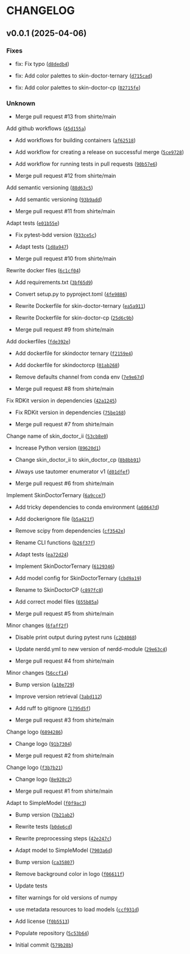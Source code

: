 # CHANGELOG


## v0.0.1 (2025-04-06)

### Fixes

* fix: Fix typo ([`d8dedb4`](https://github.com/molinfo-vienna/skin-doctor/commit/d8dedb4450ecc3b935788944b4f4a1886376f650))

* fix: Add color palettes to skin-doctor-ternary ([`d715cad`](https://github.com/molinfo-vienna/skin-doctor/commit/d715cadd949e6f12adcf2f1e17bd944e7c24cc78))

* fix: Add color palettes to skin-doctor-cp ([`02715fe`](https://github.com/molinfo-vienna/skin-doctor/commit/02715fe24c1ceb07bc734c61eda10dd354e913e0))

### Unknown

* Merge pull request #13 from shirte/main

Add github workflows ([`45d155a`](https://github.com/molinfo-vienna/skin-doctor/commit/45d155aa547d7149920e11d2cea9a595cec6e340))

* Add workflows for building containers ([`af62518`](https://github.com/molinfo-vienna/skin-doctor/commit/af62518655893e4a00e7cac9e356fb1c0afd1f0f))

* Add workflow for creating a release on successful merge ([`5ce9728`](https://github.com/molinfo-vienna/skin-doctor/commit/5ce9728f5c3e167cc7f323e1737076b06eda4eed))

* Add workflow for running tests in pull requests ([`90b57e6`](https://github.com/molinfo-vienna/skin-doctor/commit/90b57e63a4aed51332795cb3bd23e0fa99402cbb))

* Merge pull request #12 from shirte/main

Add semantic versioning ([`88d63c5`](https://github.com/molinfo-vienna/skin-doctor/commit/88d63c5441fff597f978791aaa45885f51a5e894))

* Add semantic versioning ([`93b9add`](https://github.com/molinfo-vienna/skin-doctor/commit/93b9add7cc3357efda822773bebfcff694056e5d))

* Merge pull request #11 from shirte/main

Adapt tests ([`e01b55e`](https://github.com/molinfo-vienna/skin-doctor/commit/e01b55e986dc2c35184e431b0d9445fb084e7ba0))

* Fix pytest-bdd version ([`933ce5c`](https://github.com/molinfo-vienna/skin-doctor/commit/933ce5c710c476c1d554a7df2ed9ac7621c3a5e3))

* Adapt tests ([`1d8a947`](https://github.com/molinfo-vienna/skin-doctor/commit/1d8a9472a33999e2473524be7f25bdfcd9a96115))

* Merge pull request #10 from shirte/main

Rewrite docker files ([`6c1cf04`](https://github.com/molinfo-vienna/skin-doctor/commit/6c1cf04010011d794bb6684699f06f80d9b01364))

* Add requirements.txt ([`3bf65d9`](https://github.com/molinfo-vienna/skin-doctor/commit/3bf65d976b7fdddb4056d8ead2bc6647a520e6bb))

* Convert setup.py to pyproject.toml ([`4fe9886`](https://github.com/molinfo-vienna/skin-doctor/commit/4fe9886cafbcee75c7ca7e39ef39a4af5c5f5c79))

* Rewrite Dockerfile for skin-doctor-ternary ([`ea5a911`](https://github.com/molinfo-vienna/skin-doctor/commit/ea5a9115e696a9c4deb68fc9ed4914ade2a863da))

* Rewrite Dockerfile for skin-doctor-cp ([`25d6c9b`](https://github.com/molinfo-vienna/skin-doctor/commit/25d6c9bfe5fb3163d9c50f3729ed617327addf8e))

* Merge pull request #9 from shirte/main

Add dockerfiles ([`fde392e`](https://github.com/molinfo-vienna/skin-doctor/commit/fde392e2610810b3dd7bef5354c0d699f457f449))

* Add dockerfile for skindoctor ternary ([`f2159e4`](https://github.com/molinfo-vienna/skin-doctor/commit/f2159e47fe2ba51e7a64805533f9749014704383))

* Add dockerfile for skindoctorcp ([`01ab268`](https://github.com/molinfo-vienna/skin-doctor/commit/01ab2683aafd3bdc6404633e3f2be65760afd790))

* Remove defaults channel from conda env ([`7e9e67d`](https://github.com/molinfo-vienna/skin-doctor/commit/7e9e67d921868270655d5c145f1af927c20d7362))

* Merge pull request #8 from shirte/main

Fix RDKit version in dependencies ([`42a1245`](https://github.com/molinfo-vienna/skin-doctor/commit/42a12450172a227e6c33eabfce6d43429185c302))

* Fix RDKit version in dependencies ([`75be168`](https://github.com/molinfo-vienna/skin-doctor/commit/75be168df1b5107e89f7f61de426006063e9cbba))

* Merge pull request #7 from shirte/main

Change name of skin_doctor_ii ([`53cb8e0`](https://github.com/molinfo-vienna/skin-doctor/commit/53cb8e007e3d05e5625e37c96a7ae5c80858fd21))

* Increase Python version ([`89620d1`](https://github.com/molinfo-vienna/skin-doctor/commit/89620d171f257b797587d568a4b98366e9c753ec))

* Change skin_doctor_ii to skin_doctor_cp ([`8b8bb91`](https://github.com/molinfo-vienna/skin-doctor/commit/8b8bb913c5b26ec49b6c6d64f093c4a6b5a55e62))

* Always use tautomer enumerator v1 ([`d01dfef`](https://github.com/molinfo-vienna/skin-doctor/commit/d01dfefbe4fa3d97176b45e1bc9bd16a15ccfbc6))

* Merge pull request #6 from shirte/main

Implement SkinDoctorTernary ([`6a9cce7`](https://github.com/molinfo-vienna/skin-doctor/commit/6a9cce7808559d905a182d50241a26ac023e358f))

* Add tricky dependencies to conda environment ([`a60647d`](https://github.com/molinfo-vienna/skin-doctor/commit/a60647d3c693e974f8cd2ad7d4e49b74a3cc6351))

* Add dockerignore file ([`b5a421f`](https://github.com/molinfo-vienna/skin-doctor/commit/b5a421f6bb162d5b2e77feeb57b9ba9859b587cc))

* Remove scipy from dependencies ([`cf3542e`](https://github.com/molinfo-vienna/skin-doctor/commit/cf3542eb192f9a0b9ad1a7dcaf63ddb75030c934))

* Rename CLI functions ([`b26f37f`](https://github.com/molinfo-vienna/skin-doctor/commit/b26f37fe179a5d4a20cd744c0b7b5a000c72e911))

* Adapt tests ([`ea72d24`](https://github.com/molinfo-vienna/skin-doctor/commit/ea72d24760f3d999881226fe5b3b72bf5903803a))

* Implement SkinDoctorTernary ([`6129346`](https://github.com/molinfo-vienna/skin-doctor/commit/61293463f607098838213b6163951012fb600691))

* Add model config for SkinDoctorTernary ([`cbd9a19`](https://github.com/molinfo-vienna/skin-doctor/commit/cbd9a191d1727469aa3a579741ea4a5a96609f81))

* Rename to SkinDoctorCP ([`c897fc8`](https://github.com/molinfo-vienna/skin-doctor/commit/c897fc8fa64efcddff209ee8c13ae0550b00cae0))

* Add correct model files ([`655b85a`](https://github.com/molinfo-vienna/skin-doctor/commit/655b85a1b1619434695dc5a2f5fb83d5f3ab4726))

* Merge pull request #5 from shirte/main

Minor changes ([`6faff2f`](https://github.com/molinfo-vienna/skin-doctor/commit/6faff2feb347b04fc24797925acbf006d87ae4b7))

* Disable print output during pytest runs ([`c204068`](https://github.com/molinfo-vienna/skin-doctor/commit/c2040687a3632abddc2f025dc52630c8aefb7b0b))

* Update nerdd.yml to new version of nerdd-module ([`29e63c4`](https://github.com/molinfo-vienna/skin-doctor/commit/29e63c4c70a05c9fda4c565df2d068fd81750458))

* Merge pull request #4 from shirte/main

Minor changes ([`56ccf14`](https://github.com/molinfo-vienna/skin-doctor/commit/56ccf1419168115c0a68870ce443eacf4b8c67f9))

* Bump version ([`a10e729`](https://github.com/molinfo-vienna/skin-doctor/commit/a10e7297af416627ffa95a70ad187aae959040ca))

* Improve version retrieval ([`3abd112`](https://github.com/molinfo-vienna/skin-doctor/commit/3abd11235fd66e3a389e857e13fbfd57cad84adc))

* Add ruff to gitignore ([`1795d5f`](https://github.com/molinfo-vienna/skin-doctor/commit/1795d5f841c270418738fdfbb4a9971a89ce8772))

* Merge pull request #3 from shirte/main

Change logo ([`6894286`](https://github.com/molinfo-vienna/skin-doctor/commit/6894286bc16e7c19173a865299a7cdbd4712c61e))

* Change logo ([`91b7304`](https://github.com/molinfo-vienna/skin-doctor/commit/91b7304c0e5ea01b960a6249a768eacae34fc3d6))

* Merge pull request #2 from shirte/main

Change logo ([`f3b7b21`](https://github.com/molinfo-vienna/skin-doctor/commit/f3b7b2173cab808bfec5403f27be6f37575fed9e))

* Change logo ([`8e920c2`](https://github.com/molinfo-vienna/skin-doctor/commit/8e920c2c3560df6aed8c6061f589c511cdde95ab))

* Merge pull request #1 from shirte/main

Adapt to SimpleModel ([`f0f9ac3`](https://github.com/molinfo-vienna/skin-doctor/commit/f0f9ac3d9882f53d8572aa5831491efdaf07e747))

* Bump version ([`7b21ab2`](https://github.com/molinfo-vienna/skin-doctor/commit/7b21ab26f775c7ca5f29c32635dd235e81d53f14))

* Rewrite tests ([`b0de6cd`](https://github.com/molinfo-vienna/skin-doctor/commit/b0de6cdc383aac672fbff1c1518fb40ce266a452))

* Rewrite preprocessing steps ([`42e247c`](https://github.com/molinfo-vienna/skin-doctor/commit/42e247c2153e59848e618a890735d988c04629c3))

* Adapt model to SimpleModel ([`7903a6d`](https://github.com/molinfo-vienna/skin-doctor/commit/7903a6d32bd1d9a532bcc346625564063d4a7fc0))

* Bump version ([`ca35807`](https://github.com/molinfo-vienna/skin-doctor/commit/ca35807bbfb639b033311e049ff34e9743807e29))

* Remove background color in logo ([`f06611f`](https://github.com/molinfo-vienna/skin-doctor/commit/f06611fcc5dc13ff77d9b533f6c29a6b00ea47cf))

* Update tests

* filter warnings for old versions of numpy
* use metadata resources to load models ([`ccf931d`](https://github.com/molinfo-vienna/skin-doctor/commit/ccf931d51c557e2616ab3bf784a6a25b5802fc1a))

* Add license ([`f0b5513`](https://github.com/molinfo-vienna/skin-doctor/commit/f0b55135157683a2031f26e68e34d86eafd349c3))

* Populate repository ([`5c53b64`](https://github.com/molinfo-vienna/skin-doctor/commit/5c53b641370e5d0eb36704481d51778ccfe50c17))

* Initial commit ([`579b28b`](https://github.com/molinfo-vienna/skin-doctor/commit/579b28be789bc8c8bec05162f14f6ce180016701))

